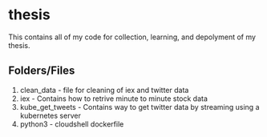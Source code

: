 # thesis

This contains all of my code for collection, learning, and depolyment of my thesis. 

## Folders/Files

1. clean_data - file for cleaning of iex and twitter data
1. iex - Contains how to retrive minute to minute stock data
1. kube_get_tweets - Contains way to get twitter data by streaming using a kubernetes server
1. python3 - cloudshell dockerfile
